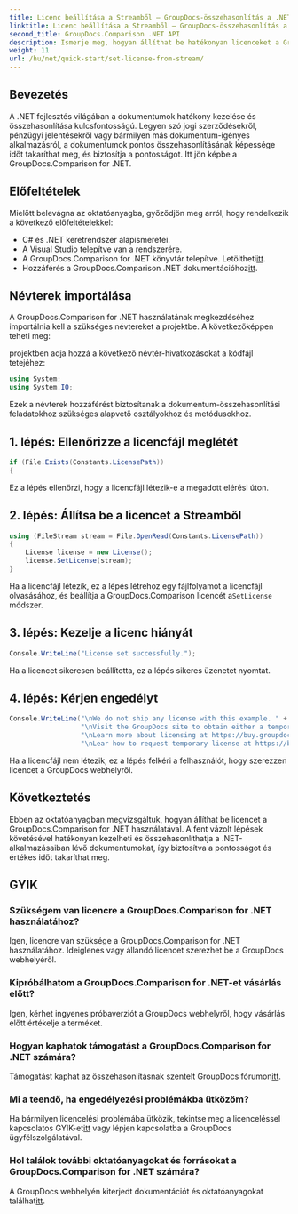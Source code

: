 ```yaml
---
title: Licenc beállítása a Streamből – GroupDocs-összehasonlítás a .NET-hez
linktitle: Licenc beállítása a Streamből – GroupDocs-összehasonlítás a .NET-hez
second_title: GroupDocs.Comparison .NET API
description: Ismerje meg, hogyan állíthat be hatékonyan licenceket a GroupDocs.Comparison for .NET használatával. Ezzel az oktatóanyaggal biztosíthatja a dokumentumok pontosságát, és időt takaríthat meg.
weight: 11
url: /hu/net/quick-start/set-license-from-stream/
---
```

## Bevezetés
A .NET fejlesztés világában a dokumentumok hatékony kezelése és összehasonlítása kulcsfontosságú. Legyen szó jogi szerződésekről, pénzügyi jelentésekről vagy bármilyen más dokumentum-igényes alkalmazásról, a dokumentumok pontos összehasonlításának képessége időt takaríthat meg, és biztosítja a pontosságot. Itt jön képbe a GroupDocs.Comparison for .NET. 
## Előfeltételek
Mielőtt belevágna az oktatóanyagba, győződjön meg arról, hogy rendelkezik a következő előfeltételekkel:
- C# és .NET keretrendszer alapismeretei.
- A Visual Studio telepítve van a rendszerére.
-  A GroupDocs.Comparison for .NET könyvtár telepítve. Letöltheti[itt](https://releases.groupdocs.com/comparison/net/).
-  Hozzáférés a GroupDocs.Comparison .NET dokumentációhoz[itt](https://tutorials.groupdocs.com/comparison/net/).

## Névterek importálása
A GroupDocs.Comparison for .NET használatának megkezdéséhez importálnia kell a szükséges névtereket a projektbe. A következőképpen teheti meg:

projektben adja hozzá a következő névtér-hivatkozásokat a kódfájl tetejéhez:
```csharp
using System;
using System.IO;
```
Ezek a névterek hozzáférést biztosítanak a dokumentum-összehasonlítási feladatokhoz szükséges alapvető osztályokhoz és metódusokhoz.

## 1. lépés: Ellenőrizze a licencfájl meglétét
```csharp
if (File.Exists(Constants.LicensePath))
{
```
Ez a lépés ellenőrzi, hogy a licencfájl létezik-e a megadott elérési úton.
## 2. lépés: Állítsa be a licencet a Streamből
```csharp
using (FileStream stream = File.OpenRead(Constants.LicensePath))
{
    License license = new License();
    license.SetLicense(stream);
}
```
 Ha a licencfájl létezik, ez a lépés létrehoz egy fájlfolyamot a licencfájl olvasásához, és beállítja a GroupDocs.Comparison licencét a`SetLicense` módszer.
## 3. lépés: Kezelje a licenc hiányát
```csharp
Console.WriteLine("License set successfully.");
```
Ha a licencet sikeresen beállította, ez a lépés sikeres üzenetet nyomtat.
## 4. lépés: Kérjen engedélyt
```csharp
Console.WriteLine("\nWe do not ship any license with this example. " +
                  "\nVisit the GroupDocs site to obtain either a temporary or permanent license. " +
                  "\nLearn more about licensing at https://buy.groupdocs.com/faqs/licensing. "+
                  "\nLear how to request temporary license at https://buy.groupdocs.com/temporary-license.");
```
Ha a licencfájl nem létezik, ez a lépés felkéri a felhasználót, hogy szerezzen licencet a GroupDocs webhelyről.

## Következtetés
Ebben az oktatóanyagban megvizsgáltuk, hogyan állíthat be licencet a GroupDocs.Comparison for .NET használatával. A fent vázolt lépések követésével hatékonyan kezelheti és összehasonlíthatja a .NET-alkalmazásaiban lévő dokumentumokat, így biztosítva a pontosságot és értékes időt takaríthat meg.
## GYIK
### Szükségem van licencre a GroupDocs.Comparison for .NET használatához?
Igen, licencre van szüksége a GroupDocs.Comparison for .NET használatához. Ideiglenes vagy állandó licencet szerezhet be a GroupDocs webhelyéről.
### Kipróbálhatom a GroupDocs.Comparison for .NET-et vásárlás előtt?
Igen, kérhet ingyenes próbaverziót a GroupDocs webhelyről, hogy vásárlás előtt értékelje a terméket.
### Hogyan kaphatok támogatást a GroupDocs.Comparison for .NET számára?
 Támogatást kaphat az összehasonlításnak szentelt GroupDocs fórumon[itt](https://forum.groupdocs.com/c/comparison/12).
### Mi a teendő, ha engedélyezési problémákba ütközöm?
 Ha bármilyen licencelési problémába ütközik, tekintse meg a licenceléssel kapcsolatos GYIK-et[itt](https://purchase.groupdocs.com/faqs/licensing) vagy lépjen kapcsolatba a GroupDocs ügyfélszolgálatával.
### Hol találok további oktatóanyagokat és forrásokat a GroupDocs.Comparison for .NET számára?
 A GroupDocs webhelyén kiterjedt dokumentációt és oktatóanyagokat találhat[itt](https://tutorials.groupdocs.com/comparison/net/).